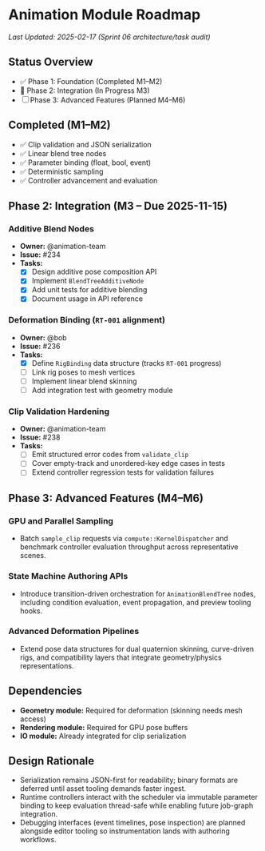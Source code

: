 # Animation Module Roadmap

_Last Updated: 2025-02-17 (Sprint 06 architecture/task audit)_

## Status Overview
- ✅ Phase 1: Foundation (Completed M1–M2)
- 🔄 Phase 2: Integration (In Progress M3)
- ☐ Phase 3: Advanced Features (Planned M4–M6)

## Completed (M1–M2)
- ✅ Clip validation and JSON serialization
- ✅ Linear blend tree nodes
- ✅ Parameter binding (float, bool, event)
- ✅ Deterministic sampling
- ✅ Controller advancement and evaluation

## Phase 2: Integration (M3 – Due 2025-11-15)

### Additive Blend Nodes
- **Owner:** @animation-team
- **Issue:** #234
- **Tasks:**
  - [x] Design additive pose composition API
  - [x] Implement `BlendTreeAdditiveNode`
  - [x] Add unit tests for additive blending
  - [x] Document usage in API reference

### Deformation Binding (`RT-001` alignment)
- **Owner:** @bob
- **Issue:** #236
- **Tasks:**
  - [x] Define `RigBinding` data structure (tracks `RT-001` progress)
  - [ ] Link rig poses to mesh vertices
  - [ ] Implement linear blend skinning
  - [ ] Add integration test with geometry module

### Clip Validation Hardening
- **Owner:** @animation-team
- **Issue:** #238
- **Tasks:**
  - [ ] Emit structured error codes from `validate_clip`
  - [ ] Cover empty-track and unordered-key edge cases in tests
  - [ ] Extend controller regression tests for validation failures

## Phase 3: Advanced Features (M4–M6)

### GPU and Parallel Sampling
- Batch `sample_clip` requests via `compute::KernelDispatcher` and benchmark controller evaluation throughput across representative scenes.

### State Machine Authoring APIs
- Introduce transition-driven orchestration for `AnimationBlendTree` nodes, including condition evaluation, event propagation, and preview tooling hooks.

### Advanced Deformation Pipelines
- Extend pose data structures for dual quaternion skinning, curve-driven rigs, and compatibility layers that integrate geometry/physics representations.

## Dependencies
- **Geometry module:** Required for deformation (skinning needs mesh access)
- **Rendering module:** Required for GPU pose buffers
- **IO module:** Already integrated for clip serialization

## Design Rationale
- Serialization remains JSON-first for readability; binary formats are deferred until asset tooling demands faster ingest.
- Runtime controllers interact with the scheduler via immutable parameter binding to keep evaluation thread-safe while enabling future job-graph integration.
- Debugging interfaces (event timelines, pose inspection) are planned alongside editor tooling so instrumentation lands with authoring workflows.
